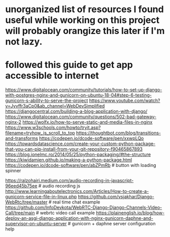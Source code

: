 # unorganized list of resources I found useful while working on this project will probably orangize this later if I'm not lazy. 

# followed this guide to get app accessible to internet
https://www.digitalocean.com/community/tutorials/how-to-set-up-django-with-postgres-nginx-and-gunicorn-on-ubuntu-18-04#step-6-testing-gunicorn-s-ability-to-serve-the-project
https://www.youtube.com/watch?v=Jyvffr3aCp0&ab_channel=WebDevSimplified
https://djangocentral.com/building-a-blog-application-with-django/
https://www.digitalocean.com/community/questions/502-bad-gateway-nginx-2
https://wolfx.io/how-to-serve-static-and-media-files-in-nginx
https://www.w3schools.com/howto/tryit.asp?filename=tryhow_js_scroll_to_top
https://thoughtbot.com/blog/transitions-and-transforms
https://codepen.io/dcode-software/pen/xxwpLQo
https://towardsdatascience.com/create-your-custom-python-package-that-you-can-pip-install-from-your-git-repository-f90465867893
https://blog.ionelmc.ro/2014/05/25/python-packaging/#the-structure
https://kiwidamien.github.io/making-a-python-package.html 
https://codepen.io/dcode-software/pen/abZPmRb  # button with loading spinner


https://ralzohairi.medium.com/audio-recording-in-javascript-96eed45b75ee  # audio recording js
http://www.learningaboutelectronics.com/Articles/How-to-create-a-gunicorn-service-file-in-linux.php
https://github.com/vsjakhar/Django-WebRtc/tree/master # real time chat example
https://github.com/InfoDevkota/WebRTC-Django-Django-Channels-Video-Call/tree/main # webrtc video call example
https://plainenglish.io/blog/how-deploy-an-asgi-django-application-with-nginx-gunicorn-daphne-and-supervisor-on-ubuntu-server # gunicorn + daphne server configuration help